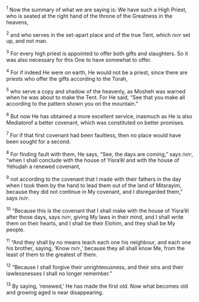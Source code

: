 <sup>1</sup> Now the summary of what we are saying is: We have such a High Priest, who is seated at the right hand of the throne of the Greatness in the heavens,

<sup>2</sup> and who serves in the set-apart place and of the true Tent, which יהוה set up, and not man.

<sup>3</sup> For every high priest is appointed to offer both gifts and slaughters. So it was also necessary for this One to have somewhat to offer.

<sup>4</sup> For if indeed He were on earth, He would not be a priest, since there are priests who offer the gifts according to the Torah,

<sup>5</sup> who serve a copy and shadow of the heavenly, as Mosheh was warned when he was about to make the Tent. For He said, “See that you make all according to the pattern shown you on the mountain.”

<sup>6</sup> But now He has obtained a more excellent service, inasmuch as He is also Mediatorof a better covenant, which was constituted on better promises.

<sup>7</sup> For if that first covenant had been faultless, then no place would have been sought for a second.

<sup>8</sup> For finding fault with them, He says, “See, the days are coming,” says יהוה, “when I shall conclude with the house of Yisra’ĕl and with the house of Yehuḏah a renewed covenant,

<sup>9</sup> not according to the covenant that I made with their fathers in the day when I took them by the hand to lead them out of the land of Mitsrayim, because they did not continue in My covenant, and I disregarded them,” says יהוה.

<sup>10</sup> “Because this is the covenant that I shall make with the house of Yisra’ĕl after those days, says יהוה, giving My laws in their mind, and I shall write them on their hearts, and I shall be their Elohim, and they shall be My people.

<sup>11</sup> “And they shall by no means teach each one his neighbour, and each one his brother, saying, ‘Know יהוה,’ because they all shall know Me, from the least of them to the greatest of them.

<sup>12</sup> “Because I shall forgive their unrighteousness, and their sins and their lawlessnesses I shall no longer remember.”

<sup>13</sup> By saying, ‘renewed,’ He has made the first old. Now what becomes old and growing aged is near disappearing.

